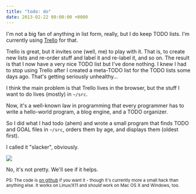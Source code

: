 ```yaml
---
title: "todo: do"
date: 2013-02-22 00:00:00 +0000
---
```

I'm not a big fan of anything in list form, really, but I do keep TODO lists.
I'm currently using [Trello](https://trello.com) for that.

Trello is great, but it invites one (well, me) to play with it. That is, to
create new lists and re-order stuff and label it and re-label it, and so on.
The result is that I now have a very nice TODO list but I've done nothing. I
knew I had to stop using Trello after I created a meta-TODO list for the TODO
lists some days ago. That's getting seriously unhealthy...

I think the main problem is that Trello lives in the browser, but the stuff I
want to do lives (mostly) in `~/src`.

Now, it's a well-known law in programming that every programmer has to
write a hello-world program, a blog engine, and a TODO organizer.

So I did what I had todo (ahem) and wrote a small program that finds TODO and
GOAL files in `~/src`, orders them by age, and displays them (oldest first).

I called it "slacker", obviously.

<img src="http://r-wos.org/media/slacker.png" style="max-width:100%">

No, it's not pretty. We'll see if it helps.

<small>PS: The code is [on github](https://github.com/rwos/slacker) if you want
it - though it's currently more a small hack than anything else. It works on
Linux/X11 and *should* work on Mac OS X and Windows, too.</small>

